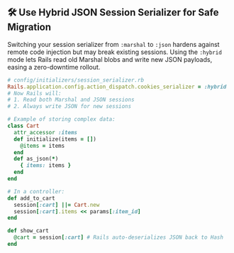 ## 🛠️ Use Hybrid JSON Session Serializer for Safe Migration
Switching your session serializer from `:marshal` to `:json` hardens against remote code injection but may break existing sessions. Using the `:hybrid` mode lets Rails read old Marshal blobs and write new JSON payloads, easing a zero-downtime rollout.

```ruby
# config/initializers/session_serializer.rb
Rails.application.config.action_dispatch.cookies_serializer = :hybrid
# Now Rails will:
# 1. Read both Marshal and JSON sessions
# 2. Always write JSON for new sessions

# Example of storing complex data:
class Cart
  attr_accessor :items
  def initialize(items = [])
    @items = items
  end
  def as_json(*)
    { items: items }
  end
end

# In a controller:
def add_to_cart
  session[:cart] ||= Cart.new
  session[:cart].items << params[:item_id]
end

def show_cart
  @cart = session[:cart] # Rails auto-deserializes JSON back to Hash
end
```